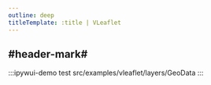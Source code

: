 ```yaml
---
outline: deep
titleTemplate: :title | VLeaflet
---
```


## #header-mark#
:::ipywui-demo test
src/examples/vleaflet/layers/GeoData
::: 
